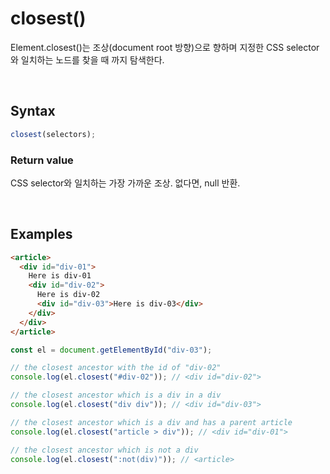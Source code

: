 # closest()
Element.closest()는 조상(document root 방향)으로 향하며 지정한 CSS selector와 일치하는 노드를 찾을 때 까지 탐색한다.

<br/>

## Syntax
```javascript
closest(selectors);
```

### Return value
CSS selector와 일치하는 가장 가까운 조상. 없다면, null 반환.

<br/>

## Examples
```html
<article>
  <div id="div-01">
    Here is div-01
    <div id="div-02">
      Here is div-02
      <div id="div-03">Here is div-03</div>
    </div>
  </div>
</article>
```

```javascript
const el = document.getElementById("div-03");

// the closest ancestor with the id of "div-02"
console.log(el.closest("#div-02")); // <div id="div-02">

// the closest ancestor which is a div in a div
console.log(el.closest("div div")); // <div id="div-03">

// the closest ancestor which is a div and has a parent article
console.log(el.closest("article > div")); // <div id="div-01">

// the closest ancestor which is not a div
console.log(el.closest(":not(div)")); // <article>
```